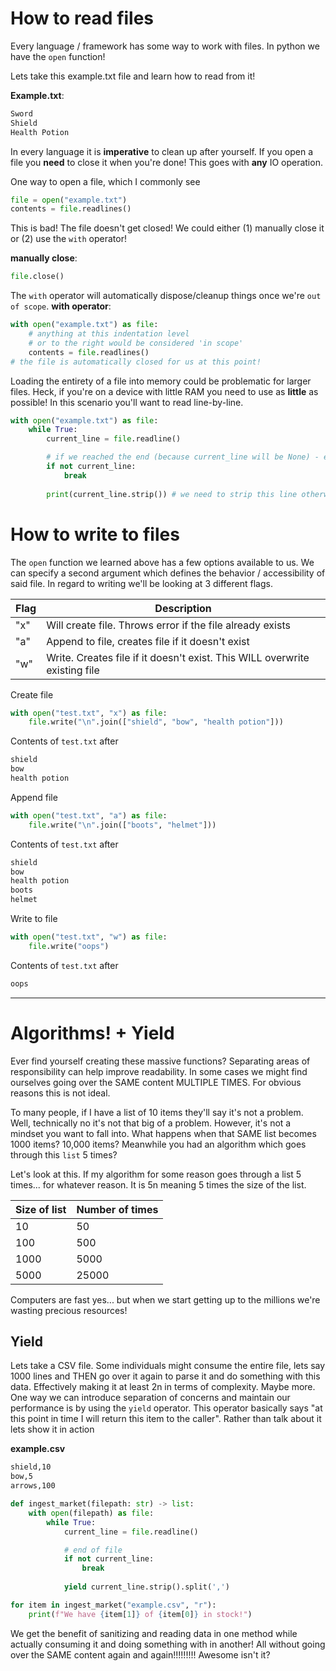 # How to read files
Every language / framework has some way to work with files. In python we have the `open` function! 

Lets take this example.txt file and learn how to read from it!

**Example.txt**:
```txt
Sword
Shield
Health Potion
```

In every language it is **imperative** to clean up after yourself. If you open a file you **need** to close it when you're done! 
This goes with **any** IO operation.

One way to open a file, which I commonly see
```python
file = open("example.txt")
contents = file.readlines()
```

This is bad! The file doesn't get closed! We could either (1) manually close it or (2) use the `with` operator!

**manually close**:
```python
file.close()
```

The `with` operator will automatically dispose/cleanup things once we're `out of scope`. 
**with operator**:
```python
with open("example.txt") as file:
    # anything at this indentation level
    # or to the right would be considered 'in scope'
    contents = file.readlines()
# the file is automatically closed for us at this point!
```

Loading the entirety of a file into memory could be problematic for larger files. Heck, if you're on a device with little RAM you need to use
as **little** as possible! In this scenario you'll want to read line-by-line.

```python
with open("example.txt") as file:
    while True:
        current_line = file.readline()

        # if we reached the end (because current_line will be None) - exit loop
        if not current_line:
            break
        
        print(current_line.strip()) # we need to strip this line otherwise we'll get the special characters such as newline (\n).
```

# How to write to files

The `open` function we learned above has a few options available to us. We can specify a second argument which defines the behavior / accessibility of said file. In regard to writing we'll be looking at 3 different flags.

| Flag | Description                                                                |
| ---- |----------------------------------------------------------------------------|
| "x" | Will create file. Throws error if the file already exists                  |
| "a" | Append to file, creates file if it doesn't exist                           |
| "w" | Write. Creates file if it doesn't exist. This WILL overwrite existing file |

Create file
```python
with open("test.txt", "x") as file:
    file.write("\n".join(["shield", "bow", "health potion"]))
```

Contents of `test.txt` after
```md
shield
bow
health potion
```

Append file
```python
with open("test.txt", "a") as file:
    file.write("\n".join(["boots", "helmet"]))
```

Contents of `test.txt` after
```md
shield
bow
health potion
boots
helmet
```

Write to file
```python
with open("test.txt", "w") as file:
    file.write("oops")
```

Contents of `test.txt` after
```md
oops
```
----
# Algorithms! + Yield
Ever find yourself creating these massive functions? Separating areas of responsibility can help improve readability. In some cases we might find ourselves going over the SAME content MULTIPLE TIMES. For obvious reasons this is not ideal. 

To many people, if I have a list of 10 items they'll say it's not a problem. Well, technically no it's not that big of a problem. However, it's not a mindset you want to fall into. What happens when that SAME list becomes 1000 items? 10,000 items? Meanwhile you had an algorithm which goes through this `list` 5 times?

Let's look at this. If my algorithm for some reason goes through a list 5 times... for whatever reason. It is 5n meaning 5 times the size of the list.

| Size of list | Number of times |
|--------------|-----------------|
| 10           |  50 |
| 100 | 500 |
| 1000 | 5000 |
| 5000 | 25000 |

Computers are fast yes... but when we start getting up to the millions we're wasting precious resources!

## Yield
Lets take a CSV file. Some individuals might consume the entire file, lets say 1000 lines and THEN go over it again to parse it and do something with this data. Effectively making it at least 2n in terms of complexity. Maybe more. One way we can introduce separation of concerns and maintain our performance is by using the `yield` operator.
This operator basically says "at this point in time I will return this item to the caller". Rather than talk about it lets show it in action

**example.csv**
```md
shield,10
bow,5
arrows,100
```

```python
def ingest_market(filepath: str) -> list:
    with open(filepath) as file:
        while True:
            current_line = file.readline()

            # end of file
            if not current_line:
                break
                
            yield current_line.strip().split(',')

for item in ingest_market("example.csv", "r"):
    print(f"We have {item[1]} of {item[0]} in stock!")
```

We get the benefit of sanitizing and reading data in one method while actually consuming it and doing something with in another! All without going over the SAME content again and again!!!!!!!!! Awesome isn't it?